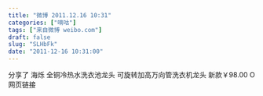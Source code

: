 ```yaml
---
title: "微博 2011.12.16 10:31"
categories: ["嘀咕"]
tags: ["来自微博 weibo.com"]
draft: false
slug: "SLHbFk"
date: "2011-12-16 10:31:00"
---
```


<p>分享了  海烁 全铜冷热水洗衣池龙头 可旋转加高万向管洗衣机龙头 新款￥98.00 O网页链接 ​​​​</p>
